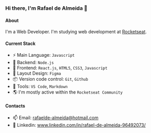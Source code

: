 ### Hi there, I'm Rafael de Almeida 👋

#### About
I'm a Web Developer. I'm studying web development at [Rocketseat](https://www.rocketseat.com.br/).

#### Current Stack
- ⚡ Main Language: `Javascript`
- 📡 Backend: `Node.js`
- 🎉 Frontend: `React.js`, `HTML5`, `CSS3`, `Javascript`
- 🎨 Layout Design: `Figma`
- 📦 Version code control: `Git`, `Github`
- 🔨 Tools: `VS Code`, `Markdown`
- 🌎 I'm mostly active within the `Rocketseat Community`

#### Contacts

- 📫 Email: rafaelde-almeida@hotmail.com
- 👤 Linkedin: www.linkedin.com/in/rafael-de-almeida-96492073/
